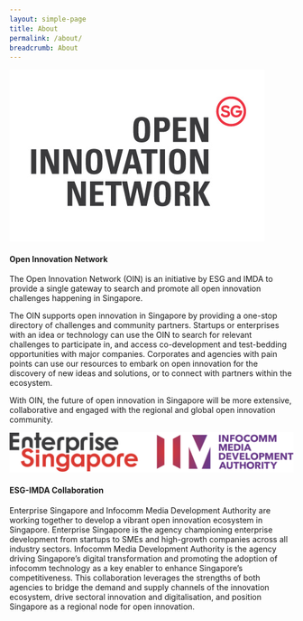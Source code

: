```yaml
---
layout: simple-page
title: About
permalink: /about/
breadcrumb: About
---
```

![1](/images/OIN-logo.jpg)

#### Open Innovation Network

The Open Innovation Network (OIN) is an initiative by ESG and IMDA to provide a single gateway to search and promote all open innovation challenges happening in Singapore. 

The OIN supports open innovation in Singapore by providing a one-stop directory of challenges and community partners. Startups or enterprises with an idea or technology can use the OIN to search for relevant challenges to participate in, and access co-development and test-bedding opportunities with major companies. Corporates and agencies with pain points can use our resources to embark on open innovation for the discovery of new ideas and solutions, or to connect with partners within the ecosystem.

With OIN, the future of open innovation in Singapore will be more extensive, collaborative and engaged with the regional and global open innovation community.

![2](/images/about/esg-imda-collaboration.jpeg)

#### ESG-IMDA Collaboration

Enterprise Singapore and Infocomm Media Development Authority are working together to develop a vibrant open innovation ecosystem in Singapore. Enterprise Singapore is the agency championing enterprise development from startups to SMEs and high-growth companies across all industry sectors. Infocomm Media Development Authority is the agency driving Singapore’s digital transformation and promoting the adoption of infocomm technology as a key enabler to enhance Singapore’s competitiveness. This collaboration leverages the strengths of both agencies to bridge the demand and supply channels of the innovation ecosystem, drive sectoral innovation and digitalisation, and position Singapore as a regional node for open innovation.

